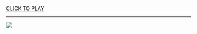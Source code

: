 
<a href="https://premium76.site?title=unblocked_games_66_ez_cookie_clicker&ref=13M">CLICK TO PLAY</a></h3>
<hr>

<a href="https://premium76.site?title=unblocked_games_66_ez_cookie_clicker&ref=13M"><img src="https://clearcache.store/games.png"></a>


